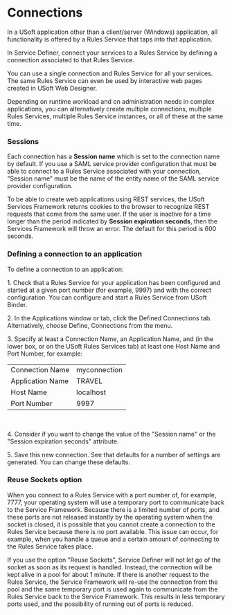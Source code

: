 # Connections

In a USoft application other than a client/server (Windows) application, all functionality is offered by a Rules Service that taps into that application.

In Service Definer, connect your services to a Rules Service by defining a connection associated to that Rules Service.

You can use a single connection and Rules Service for all your services. The same Rules Service can even be used by interactive web pages created in USoft Web Designer.

Depending on runtime workload and on administration needs in complex applications, you can alternatively create multiple connections, multiple Rules Services, multiple Rules Service instances, or all of these at the same time.

### Sessions

Each connection has a **Session name** which is set to the connection name by default. If you use a SAML service provider configuration that must be able to connect to a Rules Service associated with your connection, “Session name” must be the name of the entity name of the SAML service provider configuration.

To be able to create web applications using REST services, the USoft Services Framework returns cookies to the browser to recognize REST requests that come from the same user. If the user is inactive for a time longer than the period indicated by **Session expiration seconds**, then the Services Framework will throw an error. The default for this period is 600 seconds.

### Defining a connection to an application

To define a connection to an application:

1. Check that a Rules Service for your application has been configured and started at a given port number (for example, 9997) and with the correct configuration. You can configure and start a Rules Service from USoft Binder.

2. In the Applications window or tab, click the Defined Connections tab. Alternatively, choose Define, Connections from the menu.

3. Specify at least a Connection Name, an Application Name, and (in the lower box, or on the USoft Rules Services tab) at least one Host Name and Port Number, for example:

|        |        |
|--------|--------|
|Connection Name|myconnection|
|Application Name|TRAVEL  |
|Host Name|localhost|
|Port Number|9997    |



 

4. Consider if you want to change the value of the "Session name" or the "Session expiration seconds" attribute.

5. Save this new connection. See that defaults for a number of settings are generated. You can change these defaults.

### Reuse Sockets option

When you connect to a Rules Service with a port number of, for example, 7777, your operating system will use a temporary port to communicate back to the Service Framework. Because there is a limited number of ports, and these ports are not released instantly by the operating system when the socket is closed, it is possible that you cannot create a connection to the Rules Service because there is no port available. This issue can occur, for example, when you handle a queue and a certain amount of connecting to the Rules Service takes place.

If you use the option "Reuse Sockets", Service Definer will not let go of the socket as soon as its request is handled. Instead, the connection will be kept alive in a pool for about 1 minute. If there is another request to the Rules Service, the Service Framework will re-use the connection from the pool and the same temporary port is used again to communicate from the Rules Service back to the Service Framework. This results in less temporary ports used, and the possibility of running out of ports is reduced.